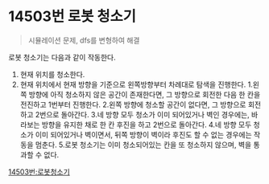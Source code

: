 # 14503번 로봇 청소기

> 시뮬레이션 문제, dfs를 변형하여 해결

로봇 청소기는 다음과 같이 작동한다.

1. 현재 위치를 청소한다.
2. 현재 위치에서 현재 방향을 기준으로 왼쪽방향부터 차례대로 탐색을 
진행한다.
	1.왼쪽 방향에 아직 청소하지 않은 공간이 존재한다면, 그 방향으로 
회전한 다음 한 칸을 전진하고 1번부터 진행한다.
	2.왼쪽 방향에 청소할 공간이 없다면, 그 방향으로 회전하고 2번으로 
돌아간다.
	3.네 방향 모두 청소가 이미 되어있거나 벽인 경우에는, 바라보는 
방향을 유지한 채로 한 칸 후진을 하고 2번으로 돌아간다.
	4.네 방향 모두 청소가 이미 되어있거나 벽이면서, 뒤쪽 방향이 
벽이라 후진도  할 수 없는 경우에는 작동을 멈춘다.
	5.로봇 청소기는 이미 청소되어있는 칸을 또 청소하지 않으며, 벽을 
통과할 수 없다.

[14503번:로봇청소기](https://www.acmicpc.net/problem/14503)
